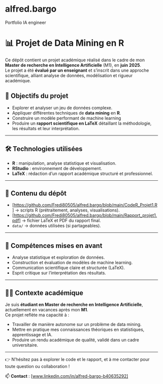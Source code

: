 # alfred.bargo
Portfolio IA engineer

# 📊 Projet de Data Mining en R  

Ce dépôt contient un projet académique réalisé dans le cadre de mon **Master de recherche en Intelligence Artificielle** (M1), en **juin 2025**.  
Le projet a été **évalué par un enseignant** et s’inscrit dans une approche scientifique, alliant analyse de données, modélisation et rigueur académique.  



## 🎯 Objectifs du projet  
- Explorer et analyser un jeu de données complexe.  
- Appliquer différentes techniques de **data mining** en **R**.
- Construire un modèle performant de machine learning
- Produire un **rapport scientifique en LaTeX** détaillant la méthodologie, les résultats et leur interprétation.  

---

## 🛠️ Technologies utilisées  
- **R** : manipulation, analyse statistique et visualisation.  
- **RStudio** : environnement de développement.  
- **LaTeX** : rédaction d’un rapport académique structuré et professionnel.  

---

## 📂 Contenu du dépôt  
- [https://github.com/Fredi80505/alfred.bargo/blob/main/CodeR_Projet1.R] → scripts R (prétraitement, analyses, visualisations).  
- [https://github.com/Fredi80505/alfred.bargo/blob/main/Rapport_projet1.pdf] → fichier LaTeX et PDF du rapport final.  
- `data/` → données utilisées (si partageables).  

---

## 🚀 Compétences mises en avant  
- Analyse statistique et exploration de données.  
- Construction et évaluation de modèles de machine learning.  
- Communication scientifique claire et structurée (LaTeX).  
- Esprit critique sur l’interprétation des résultats.  

---

## 👨‍🎓 Contexte académique  
Je suis **étudiant en Master de recherche en Intelligence Artificielle**, actuellement en vacances après mon **M1**.  
Ce projet reflète ma capacité à :  
- Travailler de manière autonome sur un problème de data mining.  
- Mettre en pratique mes connaissances théoriques en statistiques, apprentissage et IA.  
- Produire un rendu académique de qualité, validé dans un cadre universitaire.  

---

👉 N’hésitez pas à explorer le code et le rapport, et à me contacter pour toute question ou collaboration !  

📫 **Contact** : [www.linkedin.com/in/alfred-bargo-b40635292] 
